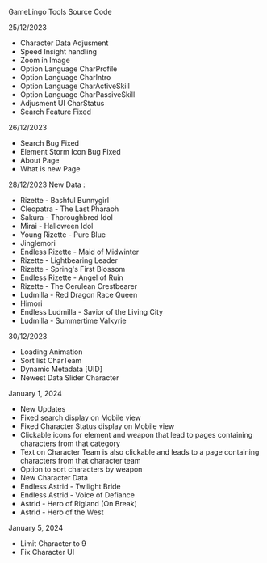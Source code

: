 GameLingo Tools Source Code

25/12/2023

- Character Data Adjusment
- Speed Insight handling
- Zoom in Image
- Option Language CharProfile
- Option Language CharIntro
- Option Language CharActiveSkill
- Option Language CharPassiveSkill
- Adjusment UI CharStatus
- Search Feature Fixed

26/12/2023

- Search Bug Fixed
- Element Storm Icon Bug Fixed
- About Page
- What is new Page

28/12/2023
New Data :

- Rizette - Bashful Bunnygirl
- Cleopatra - The Last Pharaoh
- Sakura - Thoroughbred Idol
- Mirai - Halloween Idol
- Young Rizette - Pure Blue
- Jinglemori
- Endless Rizette - Maid of Midwinter
- Rizette - Lightbearing Leader
- Rizette - Spring's First Blossom
- Endless Rizette - Angel of Ruin
- Rizette - The Cerulean Crestbearer
- Ludmilla - Red Dragon Race Queen
- Himori
- Endless Ludmilla - Savior of the Living City
- Ludmilla - Summertime Valkyrie

30/12/2023

- Loading Animation
- Sort list CharTeam
- Dynamic Metadata [UID]
- Newest Data Slider Character

January 1, 2024

- New Updates
- Fixed search display on Mobile view
- Fixed Character Status display on Mobile view
- Clickable icons for element and weapon that lead to pages containing characters from that category
- Text on Character Team is also clickable and leads to a page containing characters from that character team
- Option to sort characters by weapon
- New Character Data
- Endless Astrid - Twilight Bride
- Endless Astrid - Voice of Defiance
- Astrid - Hero of Rigland (On Break)
- Astrid - Hero of the West

January 5, 2024

- Limit Character to 9
- Fix Character UI
